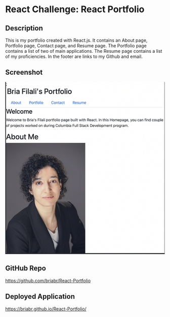 # React Challenge: React Portfolio

## Description

This is my portfolio created with React.js. It contains an About page, Portfolio page, Contact page, and Resume page. The Portfolio page contains a list of two of main applications. The Resume page contains a list of my proficiencies. In the footer are links to my Github and email. 

## Screenshot
![ portfolio image](./src/assets/images/Screen%20Shot%202022-12-14%20at%206.19.21%20PM.png)

## GitHub Repo
https://github.com/briabr/React-Portfolio

## Deployed Application 
https://briabr.github.io/React-Portfolio/

